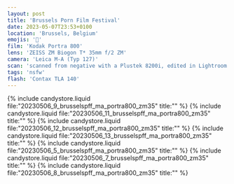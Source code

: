 ```yaml
---
layout: post
title: 'Brussels Porn Film Festival'
date: 2023-05-07T23:53+0100
location: 'Brussels, Belgium'
emojis: '🔞'
film: 'Kodak Portra 800'
lens: 'ZEISS ZM Biogon T* 35mm f/2 ZM'
camera: 'Leica M-A (Typ 127)'
scan: 'scanned from negative with a Plustek 8200i, edited in Lightroom'
tags: 'nsfw'
flash: 'Contax TLA 140'
---
```


{% include candystore.liquid file:"20230506_9_brusselspff_ma_portra800_zm35" title:"" %}
{% include candystore.liquid file:"20230506_11_brusselspff_ma_portra800_zm35" title:"" %}
{% include candystore.liquid file:"20230506_12_brusselspff_ma_portra800_zm35" title:"" %}
{% include candystore.liquid file:"20230506_13_brusselspff_ma_portra800_zm35" title:"" %}
{% include candystore.liquid file:"20230506_5_brusselspff_ma_portra800_zm35" title:"" %}
{% include candystore.liquid file:"20230506_7_brusselspff_ma_portra800_zm35" title:"" %}
{% include candystore.liquid file:"20230506_8_brusselspff_ma_portra800_zm35" title:"" %}